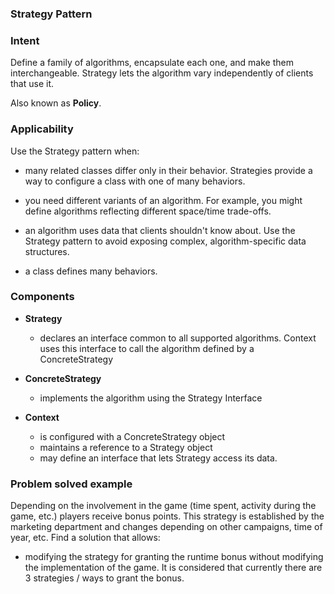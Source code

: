 ### Strategy Pattern

### Intent

Define a family of algorithms, encapsulate each one, and make them interchangeable.
Strategy lets the algorithm vary independently of clients that use it.

Also known as **Policy**.

### Applicability

Use the Strategy pattern when:

- many related classes differ only in their behavior. Strategies provide a way to configure a class with one of many behaviors.

- you need different variants of an algorithm. For example, you might define algorithms
reflecting different space/time trade-offs.

- an algorithm uses data that clients shouldn't know about. Use the Strategy 
pattern to avoid exposing complex, algorithm-specific data structures.

- a class defines many behaviors.

### Components

- **Strategy**
    - declares an interface common to all supported algorithms. Context
    uses this interface to call the algorithm defined by a ConcreteStrategy
    
- **ConcreteStrategy**
    - implements the algorithm using the Strategy Interface

- **Context**
    - is configured with a ConcreteStrategy object
    - maintains a reference to a Strategy object
    - may define an interface that lets Strategy access its data. 
    

### Problem solved example

Depending on the involvement in the game (time spent, activity during the game, etc.) players receive bonus points.
This strategy is established by the marketing department and changes depending on other campaigns, time of year, etc.
Find a solution that allows:
- modifying the strategy for granting the runtime bonus without modifying the implementation of the game. It is considered that currently there are 3 strategies / ways to grant the bonus.
